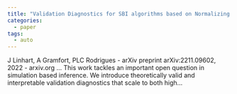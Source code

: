 ```yaml
---
title: "Validation Diagnostics for SBI algorithms based on Normalizing Flows"
categories:
  - paper
tags:
  - auto
---
```

J Linhart, A Gramfort, PLC Rodrigues - arXiv preprint arXiv:2211.09602, 2022 - arxiv.org
… This work tackles an important open question in simulation based inference. We introduce theoretically valid and interpretable validation diagnostics that scale to both high…
